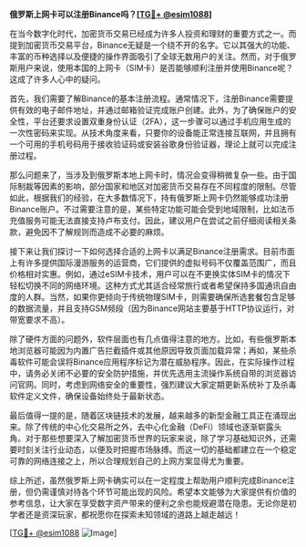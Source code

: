**俄罗斯上网卡可以注册Binance吗？[[TG💪+ @esim1088](https://t.me/s/esim1088)]**

在当今数字化时代，加密货币交易已经成为许多人投资和理财的重要方式之一。而提到加密货币交易平台，Binance无疑是一个绕不开的名字。它以其强大的功能、丰富的币种选择以及便捷的操作界面吸引了全球无数用户的关注。然而，对于俄罗斯用户来说，使用本国的上网卡（SIM卡）是否能够顺利注册并使用Binance呢？这成了许多人心中的疑问。

首先，我们需要了解Binance的基本注册流程。通常情况下，注册Binance需要提供有效的电子邮件地址，并通过邮箱验证完成账户创建。此外，为了确保账户的安全性，平台还要求设置双重身份认证（2FA），这一步骤可以通过手机应用生成的一次性密码来实现。从技术角度来看，只要你的设备能正常连接互联网，并且拥有一个可用的手机号码用于接收验证码或安装谷歌身份验证器，理论上就可以完成注册过程。

那么问题来了，当涉及到俄罗斯本地上网卡时，情况会变得稍微复杂一些。由于国际制裁等因素的影响，部分国家和地区对加密货币交易存在不同程度的限制。尽管如此，根据我们的经验，在大多数情况下，持有俄罗斯上网卡仍然能够成功注册Binance账户。不过需要注意的是，某些特定功能可能会受到地域限制，比如法币充值服务可能无法直接支持卢布支付。因此，建议用户在尝试之前仔细阅读相关条款，避免因不了解规则而造成不必要的麻烦。

接下来让我们探讨一下如何选择合适的上网卡以满足Binance注册需求。目前市面上有许多提供国际漫游服务的运营商，它们提供的虚拟号码不仅覆盖范围广，而且价格相对实惠。例如，通过eSIM卡技术，用户可以在不更换实体SIM卡的情况下轻松切换不同的网络环境。这种方式尤其适合经常旅行或者希望保持多国通讯自由度的人群。当然，如果你更倾向于传统物理SIM卡，则需要确保所选套餐包含足够的数据流量，并且支持GSM频段（因为Binance网站主要基于HTTP协议运行，对带宽要求不高）。

除了硬件方面的问题外，软件层面也有几点值得注意的地方。比如，有些俄罗斯本地浏览器可能因为内置广告拦截插件或其他原因导致页面加载异常；再如，某些杀毒软件可能会误将Binance应用程序标记为潜在威胁程序。因此，在实际操作过程中，请务必关闭不必要的安全防护措施，并优先选用主流操作系统自带的浏览器访问官网。同时，考虑到网络安全的重要性，强烈建议大家定期更新系统补丁及杀毒软件定义文件，确保设备始终处于最新状态。

最后值得一提的是，随着区块链技术的发展，越来越多的新型金融工具正在涌现出来。除了传统的中心化交易所之外，去中心化金融（DeFi）领域也逐渐崭露头角。对于那些想要深入了解加密货币世界的玩家来说，除了学习基础知识外，还需要时刻关注行业动态，以便及时把握市场脉搏。而这一切的基础都建立在一个稳定可靠的网络连接之上，所以合理规划自己的上网方案显得尤为重要。

综上所述，虽然俄罗斯上网卡确实可以在一定程度上帮助用户顺利完成Binance注册，但仍需谨慎对待各个环节可能出现的风险。希望本文能够为大家提供有价值的参考信息，让大家在享受数字资产带来的便利之余也能规避潜在隐患。无论你是初学者还是资深玩家，都祝愿你在探索未知领域的道路上越走越远！

[[TG💪+ @esim1088](https://t.me/s/esim1088) ![Image](https://i.postimg.cc/4NQfJmqS/Snipaste-2025-05-13-00-14-12.png)]